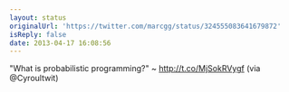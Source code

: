 ```yaml
---
layout: status
originalUrl: 'https://twitter.com/marcgg/status/324555083641679872'
isReply: false
date: 2013-04-17 16:08:56
---
```


"What is probabilistic programming?" ~ http://t.co/MjSokRVygf (via @Cyroultwit)
